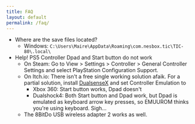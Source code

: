 ```yaml
---
title: FAQ
layout: default
permalink: /faq/
---
```


* Where are the save files located?
	* Windows: `C:\Users\Maire\AppData\Roaming\com.nesbox.tic\TIC-80\.local\`
* Help! PS5 Controller Dpad and Start button do not work
	* On Steam: Go to View > Settings > Controller > General Controller Settings and select PlayStation Configuration Support.
	* On Itch.io: There isn't a free single working solution afaik. For a partial solution, install [DualsenseX](https://dualsensex.com/) and set Controller Emulation to
		* Xbox 360: Start button works, Dpad doesn't
		* Dualshock4: Both Start button and Dpad work, but Dpad is emulated as keyboard arrow key presses, so EMUUROM thinks you're using keyboard. Sigh...
	* The 8BitDo USB wireless adapter 2 works as well.